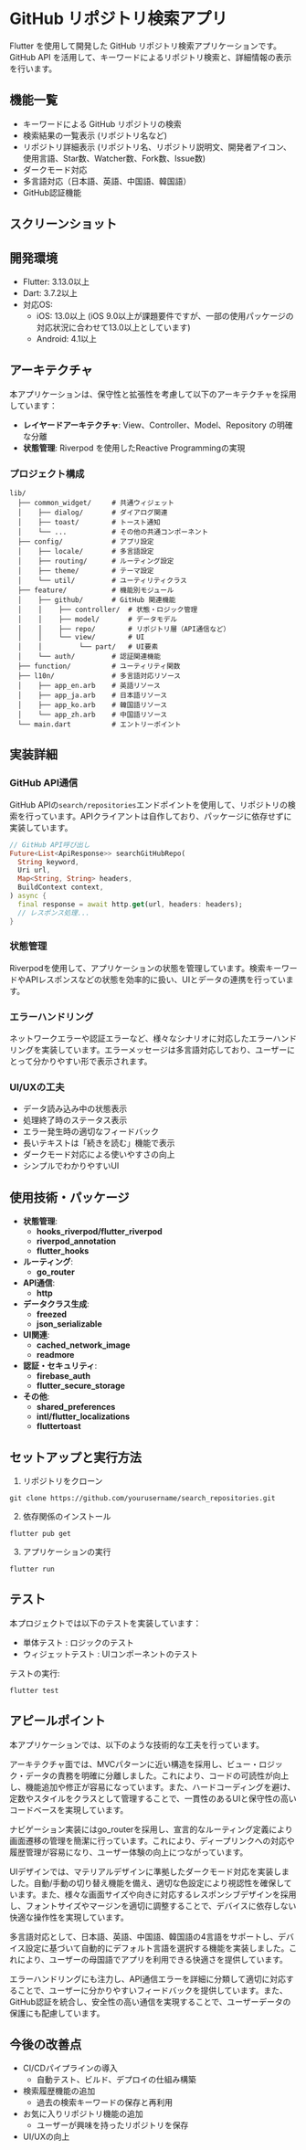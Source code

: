 # GitHub リポジトリ検索アプリ

Flutter を使用して開発した GitHub リポジトリ検索アプリケーションです。GitHub API を活用して、キーワードによるリポジトリ検索と、詳細情報の表示を行います。

## 機能一覧

- キーワードによる GitHub リポジトリの検索
- 検索結果の一覧表示 (リポジトリ名など)
- リポジトリ詳細表示 (リポジトリ名、リポジトリ説明文、開発者アイコン、使用言語、Star数、Watcher数、Fork数、Issue数)
- ダークモード対応
- 多言語対応（日本語、英語、中国語、韓国語）
- GitHub認証機能

## スクリーンショット

<!-- アプリのスクリーンショットを追加 -->

## 開発環境

- Flutter: 3.13.0以上
- Dart: 3.7.2以上
- 対応OS:
  - iOS: 13.0以上 (iOS 9.0以上が課題要件ですが、一部の使用パッケージの対応状況に合わせて13.0以上としています)
  - Android: 4.1以上

## アーキテクチャ

本アプリケーションは、保守性と拡張性を考慮して以下のアーキテクチャを採用しています：

- **レイヤードアーキテクチャ**: View、Controller、Model、Repository の明確な分離
- **状態管理**: Riverpod を使用したReactive Programmingの実現

### プロジェクト構成

```
lib/
  ├── common_widget/     # 共通ウィジェット
  │    ├── dialog/       # ダイアログ関連
  │    ├── toast/        # トースト通知
  │    └── ...           # その他の共通コンポーネント
  ├── config/            # アプリ設定
  │    ├── locale/       # 多言語設定
  │    ├── routing/      # ルーティング設定
  │    ├── theme/        # テーマ設定
  │    └── util/         # ユーティリティクラス
  ├── feature/           # 機能別モジュール
  │    ├── github/       # GitHub 関連機能
  │    │    ├── controller/  # 状態・ロジック管理
  │    │    ├── model/       # データモデル
  │    │    ├── repo/        # リポジトリ層（API通信など）
  │    │    └── view/        # UI
  │    │         └── part/   # UI要素
  │    └── auth/         # 認証関連機能
  ├── function/          # ユーティリティ関数
  ├── l10n/              # 多言語対応リソース
  │    ├── app_en.arb    # 英語リソース
  │    ├── app_ja.arb    # 日本語リソース
  │    ├── app_ko.arb    # 韓国語リソース
  │    └── app_zh.arb    # 中国語リソース
  └── main.dart          # エントリーポイント
```

## 実装詳細

### GitHub API通信

GitHub APIの`search/repositories`エンドポイントを使用して、リポジトリの検索を行っています。APIクライアントは自作しており、パッケージに依存せずに実装しています。

```dart
// GitHub API呼び出し
Future<List<ApiResponse>> searchGitHubRepo(
  String keyword,
  Uri url,
  Map<String, String> headers,
  BuildContext context,
) async {
  final response = await http.get(url, headers: headers);
  // レスポンス処理...
}
```

### 状態管理

Riverpodを使用して、アプリケーションの状態を管理しています。検索キーワードやAPIレスポンスなどの状態を効率的に扱い、UIとデータの連携を行っています。

### エラーハンドリング

ネットワークエラーや認証エラーなど、様々なシナリオに対応したエラーハンドリングを実装しています。エラーメッセージは多言語対応しており、ユーザーにとって分かりやすい形で表示されます。

### UI/UXの工夫

- データ読み込み中の状態表示
- 処理終了時のステータス表示
- エラー発生時の適切なフィードバック
- 長いテキストは「続きを読む」機能で表示
- ダークモード対応による使いやすさの向上
- シンプルでわかりやすいUI

## 使用技術・パッケージ

- **状態管理**: 
  - **hooks_riverpod/flutter_riverpod**
  - **riverpod_annotation**
  - **flutter_hooks**
- **ルーティング**: 
  - **go_router**
- **API通信**: 
  - **http**
- **データクラス生成**: 
  - **freezed**
  - **json_serializable**
- **UI関連**:
  - **cached_network_image**
  - **readmore**
- **認証・セキュリティ**:
  - **firebase_auth**
  - **flutter_secure_storage**
- **その他**:
  - **shared_preferences**
  - **intl/flutter_localizations**
  - **fluttertoast**

## セットアップと実行方法

1. リポジトリをクローン
```
git clone https://github.com/yourusername/search_repositories.git
```

2. 依存関係のインストール
```
flutter pub get
```

3. アプリケーションの実行
```
flutter run
```

## テスト

本プロジェクトでは以下のテストを実装しています：

- 単体テスト : ロジックのテスト
- ウィジェットテスト : UIコンポーネントのテスト

テストの実行:
```
flutter test
```

## アピールポイント

本アプリケーションでは、以下のような技術的な工夫を行っています。

アーキテクチャ面では、MVCパターンに近い構造を採用し、ビュー・ロジック・データの責務を明確に分離しました。これにより、コードの可読性が向上し、機能追加や修正が容易になっています。また、ハードコーディングを避け、定数やスタイルをクラスとして管理することで、一貫性のあるUIと保守性の高いコードベースを実現しています。

ナビゲーション実装にはgo_routerを採用し、宣言的なルーティング定義により画面遷移の管理を簡潔に行っています。これにより、ディープリンクへの対応や履歴管理が容易になり、ユーザー体験の向上につながっています。

UIデザインでは、マテリアルデザインに準拠したダークモード対応を実装しました。自動/手動の切り替え機能を備え、適切な色設定により視認性を確保しています。また、様々な画面サイズや向きに対応するレスポンシブデザインを採用し、フォントサイズやマージンを適切に調整することで、デバイスに依存しない快適な操作性を実現しています。

多言語対応として、日本語、英語、中国語、韓国語の4言語をサポートし、デバイス設定に基づいて自動的にデフォルト言語を選択する機能を実装しました。これにより、ユーザーの母国語でアプリを利用できる快適さを提供しています。

エラーハンドリングにも注力し、API通信エラーを詳細に分類して適切に対応することで、ユーザーに分かりやすいフィードバックを提供しています。また、GitHub認証を統合し、安全性の高い通信を実現することで、ユーザーデータの保護にも配慮しています。

## 今後の改善点

- CI/CDパイプラインの導入
  - 自動テスト、ビルド、デプロイの仕組み構築
- 検索履歴機能の追加
  - 過去の検索キーワードの保存と再利用
- お気に入りリポジトリ機能の追加
  - ユーザーが興味を持ったリポジトリを保存
- UI/UXの向上